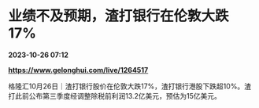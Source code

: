 # 业绩不及预期，渣打银行在伦敦大跌17%

**2023-10-26 07:12**

**https://www.gelonghui.com/live/1264517**

格隆汇10月26日｜渣打银行股价在伦敦大跌17%，渣打银行港股下跌超10%。渣打此前公布第三季度经调整除税前利润13.2亿美元，预估为15亿美元。